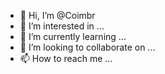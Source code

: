 - 👋 Hi, I’m @Coimbr
- 👀 I’m interested in ...
- 🌱 I’m currently learning ...
- 💞️ I’m looking to collaborate on ...
- 📫 How to reach me ...

<!---
Coimbr/Coimbr is a ✨ special ✨ repository because its `README.md` (this file) appears on your GitHub profile.
You can click the Preview link to take a look at your changes.
--->
